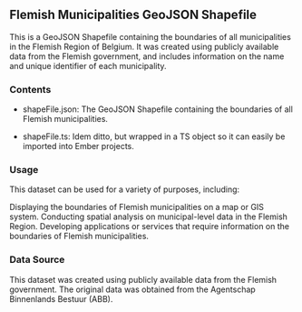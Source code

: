 ## Flemish Municipalities GeoJSON Shapefile

This is a GeoJSON Shapefile containing the boundaries of all municipalities in the Flemish Region of Belgium. It was created using publicly available data from the Flemish government, and includes information on the name and unique identifier of each municipality.

### Contents

- shapeFile.json: The GeoJSON Shapefile containing the boundaries of all Flemish municipalities.

- shapeFile.ts: Idem ditto, but wrapped in a TS object so it can easily be imported into Ember projects.


### Usage

This dataset can be used for a variety of purposes, including:

Displaying the boundaries of Flemish municipalities on a map or GIS system.
Conducting spatial analysis on municipal-level data in the Flemish Region.
Developing applications or services that require information on the boundaries of Flemish municipalities.

### Data Source

This dataset was created using publicly available data from the Flemish government. The original data was obtained from the Agentschap Binnenlands Bestuur (ABB).
